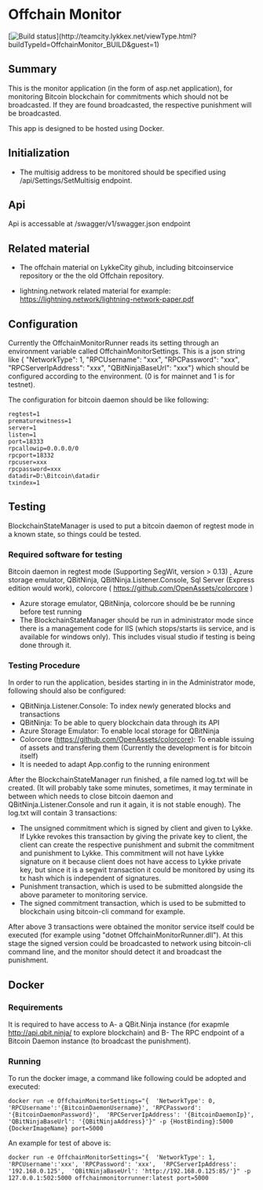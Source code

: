 # Offchain Monitor

[![Build status](https://teamcity.lykkex.net/app/rest/builds/buildType:(id:OffchainMonitor_BUILD)/statusIcon)](http://teamcity.lykkex.net/viewType.html?buildTypeId=OffchainMonitor_BUILD&guest=1)

## Summary

This is the monitor application (in the form of asp.net application), for monitoring Bitcoin blockchain for commitments which should not be broadcasted. If they are found broadcasted, the respective punishment will be broadcasted.

This app is designed to be hosted using Docker.

## Initialization

*   The multisig address to be monitored should be specified using /api/Settings/SetMultisig endpoint.

## Api

Api is accessable at /swagger/v1/swagger.json endpoint

## Related material

*   The offchain material on LykkeCity gihub, including bitcoinservice repository or the the old Offchain repository.

*   lightning.network related material for example: https://lightning.network/lightning-network-paper.pdf

## Configuration

Currently the OffchainMonitorRunner reads its setting through an environment variable called OffchainMonitorSettings. This is a json string like {  "NetworkType": 1,  "RPCUsername": "xxx",  "RPCPassword": "xxx",  "RPCServerIpAddress": "xxx",  "QBitNinjaBaseUrl": "xxx"} which should be configured according to the environment. (0 is for mainnet and 1 is for testnet).

The configuration for bitcoin daemon should be like following:

```
regtest=1
prematurewitness=1
server=1
listen=1
port=18333
rpcallowip=0.0.0.0/0
rpcport=18332
rpcuser=xxx
rpcpassword=xxx
datadir=D:\Bitcoin\datadir
txindex=1
```

## Testing

BlockchainStateManager is used to put a bitcoin daemon of regtest mode in a known state, so things could be tested.

### Required software for testing

Bitcoin daemon in regtest mode (Supporting SegWit, version > 0.13) , Azure storage emulator, QBitNinja, QBitNinja.Listener.Console, Sql Server (Express edition would work), colorcore ( https://github.com/OpenAssets/colorcore )

*   Azure storage emulator, QBitNinja, colorcore should be be running before test running
*   The BlockchainStateManager should be run in administrator mode since there is a management code for IIS (which stops/starts iis service, and is available for windows only). This includes visual studio if testing is being done through it.

### Testing Procedure

In order to run the application, besides starting in in the Administrator mode, following should also be configured:
*   QBitNinja.Listener.Console: To index newly generated blocks and transactions
*   QBitNinja: To be able to query blockchain data through its API
*   Azure Storage Emulator: To enable local storage for QBitNinja
*   Colorcore (https://github.com/OpenAssets/colorcore): To enable issuing of assets and transfering them (Currently the development is for bitcoin itself)
*   It is needed to adapt App.config to the running enironment

After the BlockchainStateManager run finished, a file named log.txt will be created. (It will probably take some minutes, sometimes, it may terminate in between which needs to close bitcoin daemon and QBitNinja.Listener.Console and run it again, it is not stable enough).
The log.txt will contain 3 transactions:
*   The unsigned commitment which is signed by client and given to Lykke. If Lykke revokes this transaction by giving the private key to client, the client can create the respective punishment and submit the commitment and punishment to Lykke. This commitment will not have Lykke signature on it because client does not have access to Lykke private key, but since it is a segwit transaction it could be monitored by using its tx hash which is independent of signatures.
*   Punishment transaction, which is used to be submitted alongside the above parameter to monitoring service.
*   The signed commitment transaction, which is used to be submitted to blockchain using bitcoin-cli command for example.

After above 3 transactions were obtained the monitor service itself could be executed (for example using "dotnet OffchainMonitorRunner.dll"). At this stage the signed version could be broadcasted to network using bitcoin-cli command line, and the monitor should detect it and broadcast the punishment.

## Docker

### Requirements

It is required to have access to A- a QBit.Ninja instance (for exapmle http://api.qbit.ninja/ to explore blockchain) and B- The RPC endpoint of a Bitcoin Daemon instance (to broadcast the punishment).

### Running

To run the docker image, a command like following could be adopted and executed:

```
docker run -e OffchainMonitorSettings="{  'NetworkType': 0,  'RPCUsername':'{BitcoinDaemonUsername}', 'RPCPassword': '{BitcoinDaemonPassword}',  'RPCServerIpAddress': '{BitcoinDaemonIp}',  'QBitNinjaBaseUrl': '{QBitNinjaAddress}'}" -p {HostBinding}:5000 {DockerImageName} port=5000
```

An example for test of above is:

```
docker run -e OffchainMonitorSettings="{  'NetworkType': 1,  'RPCUsername':'xxx', 'RPCPassword': 'xxx',  'RPCServerIpAddress': '192.168.0.125',  'QBitNinjaBaseUrl': 'http://192.168.0.125:85/'}" -p 127.0.0.1:502:5000 offchainmonitorrunner:latest port=5000
```
